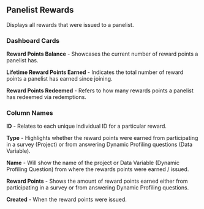 ## Panelist Rewards

Displays all rewards that were issued to a panelist.

### Dashboard Cards

**Reward Points Balance** - Showcases the current number of reward points a panelist has.

**Lifetime Reward Points Earned** - Indicates the total number of reward points a panelist has earned since joining.

**Reward Points Redeemed** - Refers to how many rewards points a panelist has redeemed via redemptions.

### Column Names

**ID** - Relates to each unique individual ID for a particular reward.

**Type** - Highlights whether the reward points were earned from participating in a survey (Project) or from answering Dynamic Profiling questions (Data Variable).

**Name** - Will show the name of the project or Data Variable (Dynamic Profiling Question) from where the rewards points were earned / issued.

**Reward Points** - Shows the amount of reward points earned either from participating in a survey or from answering Dynamic Profiling questions.

**Created** - When the reward points were issued.

